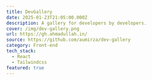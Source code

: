 ```yaml
---
title: DevGallery
date: 2025-01-23T21:05:00.000Z
description: A gallery for developers by developers.
cover: /img/dev-gallery.png
url: https://gh.ahmadullah.in/
source: https://github.com/aumirza/dev-gallery
category: Front-end
tech_stack:
  - React
  - Tailwindcss
featured: true
---
```

